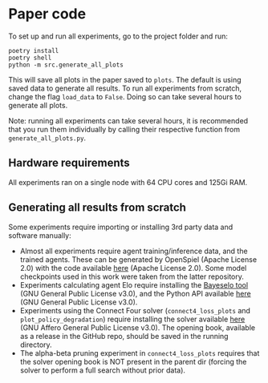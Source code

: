 # Paper code

To set up and run all experiments, go to the project folder and run:
```
poetry install
poetry shell
python -m src.generate_all_plots
```
This will save all plots in the paper saved to `plots`. The default is using saved data to generate all results.
To run all experiments from scratch, change the flag `load_data` to `False`. Doing so can take several hours to generate all plots.

Note: running all experiments can take several hours, it is recommended that you run them individually by calling their respective function from `generate_all_plots.py`.

## Hardware requirements

All experiments ran on a single node with 64 CPU cores and 125Gi RAM.

## Generating all results from scratch

Some experiments require importing or installing 3rd party data and software manually:
- Almost all experiments require agent training/inference data, and the trained agents. 
    These can be generated by OpenSpiel (Apache License 2.0) with the code available [here](https://github.com/OrenNeumann/AlphaZero-scaling-laws) (Apache License 2.0). Some model checkpoints used in this work were taken from the latter repository.
- Experiments calculating agent Elo require installing the [Bayeselo tool](https://www.remi-coulom.fr/Bayesian-Elo/) (GNU General Public License v3.0), and the Python API available [here](https://github.com/yytdfc/Bayesian-Elo) (GNU General Public License v3.0).
- Experiments using the Connect Four solver (`connect4_loss_plots` and `plot_policy_degradation`) require installing the solver available [here](https://github.com/PascalPons/connect4) (GNU Affero General Public License v3.0). The opening book, available as a release in the GitHub repo, should be saved in the running directory.
- The alpha-beta pruning experiment in `connect4_loss_plots` requires that the solver opening book is NOT present in the 
    parent dir (forcing the solver to perform a full search without prior data).


